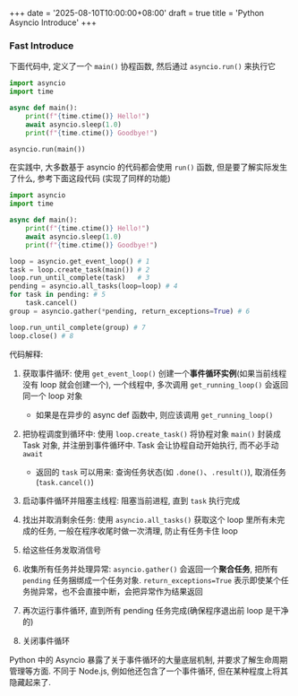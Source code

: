 +++
date = '2025-08-10T10:00:00+08:00'
draft = true
title = 'Python Asyncio Introduce'
+++

### Fast Introduce
下面代码中, 定义了一个 `main()` 协程函数, 然后通过 `asyncio.run()` 来执行它
```Python
import asyncio
import time

async def main():
    print(f"{time.ctime()} Hello!")
    await asyncio.sleep(1.0)
    print(f"{time.ctime()} Goodbye!")

asyncio.run(main())
```
在实践中, 大多数基于 asyncio 的代码都会使用 `run()` 函数, 但是要了解实际发生了什么, 参考下面这段代码 (实现了同样的功能)
```Python
import asyncio
import time

async def main():
    print(f"{time.ctime()} Hello!")
    await asyncio.sleep(1.0)
    print(f"{time.ctime()} Goodbye!")

loop = asyncio.get_event_loop() # 1
task = loop.create_task(main()) # 2
loop.run_until_complete(task)   # 3
pending = asyncio.all_tasks(loop=loop) # 4
for task in pending: # 5
    task.cancel()
group = asyncio.gather(*pending, return_exceptions=True) # 6

loop.run_until_complete(group) # 7
loop.close() # 8
```
代码解释:
1. 获取事件循环: 使用 `get_event_loop()` 创建一个**事件循环实例**(如果当前线程没有 loop 就会创建一个), 一个线程中, 多次调用 `get_running_loop()` 会返回同一个 loop 对象  
    - 如果是在异步的 async def 函数中, 则应该调用 `get_running_loop()`

2. 把协程调度到循环中: 使用 `loop.create_task()` 将协程对象 `main()` 封装成 Task 对象, 并注册到事件循环中. Task 会让协程自动开始执行, 而不必手动 `await`  
    - 返回的 `task` 可以用来: 查询任务状态(如 `.done()`、`.result()`), 取消任务(`task.cancel()`)

3. 启动事件循环并阻塞主线程: 阻塞当前进程, 直到 `task` 执行完成

4. 找出并取消剩余任务: 使用 `asyncio.all_tasks()` 获取这个 loop 里所有未完成的任务, 一般在程序收尾时做一次清理, 防止有任务卡住 loop

5. 给这些任务发取消信号

6. 收集所有任务并处理异常: `asyncio.gather()` 会返回一个**聚合任务**, 把所有 `pending` 任务捆绑成一个任务对象. `return_exceptions=True` 表示即使某个任务抛异常，也不会直接中断，会把异常作为结果返回

7. 再次运行事件循环, 直到所有 pending 任务完成(确保程序退出前 loop 是干净的)

8. 关闭事件循环


Python 中的 Asyncio 暴露了关于事件循环的大量底层机制, 并要求了解生命周期管理等方面.
不同于 Node.js, 例如他还包含了一个事件循环, 但在某种程度上将其隐藏起来了.

